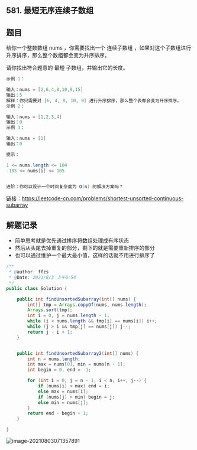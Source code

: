 ## 581. 最短无序连续子数组

## 题目

给你一个整数数组 nums ，你需要找出一个 连续子数组 ，如果对这个子数组进行升序排序，那么整个数组都会变为升序排序。

请你找出符合题意的 最短 子数组，并输出它的长度。

 

```java
示例 1：

输入：nums = [2,6,4,8,10,9,15]
输出：5
解释：你只需要对 [6, 4, 8, 10, 9] 进行升序排序，那么整个表都会变为升序排序。
示例 2：

输入：nums = [1,2,3,4]
输出：0
示例 3：

输入：nums = [1]
输出：0
```



```java
提示：

1 <= nums.length <= 104
-105 <= nums[i] <= 105


进阶：你可以设计一个时间复杂度为 O(n) 的解决方案吗？
```


链接：https://leetcode-cn.com/problems/shortest-unsorted-continuous-subarray

## 解题记录

+ 简单思考就是优先通过排序将数组处理成有序状态
+ 然后从头尾去掉重复的部分，剩下的就是需要重新排序的部分
+ 也可以通过维护一个最大最小值，这样的话就不用进行排序了

```java
/**
 * @author: ffzs
 * @Date: 2021/8/3 上午6:54
 */
public class Solution {

    public int findUnsortedSubarray(int[] nums) {
        int[] tmp = Arrays.copyOf(nums, nums.length);
        Arrays.sort(tmp);
        int i = 0, j = nums.length - 1;
        while (i < nums.length && tmp[i] == nums[i]) i++;
        while (j > i && tmp[j] == nums[j]) j--;
        return j - i + 1;
    }


    public int findUnsortedSubarray2(int[] nums) {
        int n = nums.length;
        int max = nums[0], min = nums[n - 1];
        int begin = 0, end = -1;

        for (int i = 0, j = n - 1; i < n; i++, j--) {
            if (nums[i] < max) end = i;
            else max = nums[i];
            if (nums[j] > min) begin = j;
            else min = nums[j];
        }
        return end - begin + 1;
    }

}
```

![image-20210803071357891](https://gitee.com/ffzs/picture_go/raw/master/img/image-20210803071357891.png)